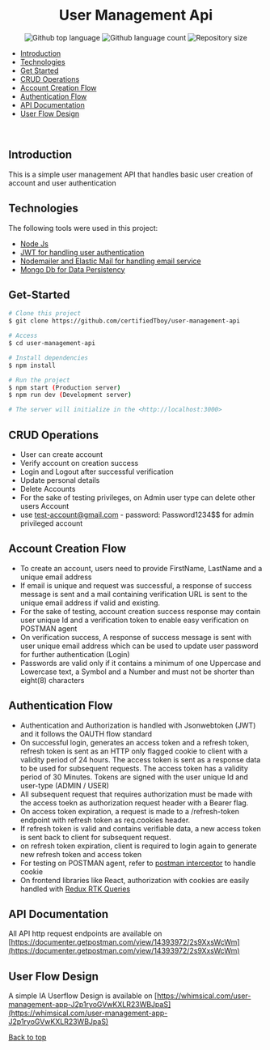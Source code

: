 <div align="center" id="top"> 
 
  &#xa0;

  <!-- <a href="https://usermanagementapi.netlify.app">Demo</a> -->
</div>

<h1 align="center">User Management Api</h1>

<p align="center">
  <img alt="Github top language" src="https://img.shields.io/github/languages/top/certifiedTboy/user-management-api?color=56BEB8">

  <img alt="Github language count" src="https://img.shields.io/github/languages/count/certifiedTboy/user-management-api?color=56BEB8">

  <img alt="Repository size" src="https://img.shields.io/github/repo-size/certifiedTboy/user-management-api?color=56BEB8">

</p>

- [Introduction](#Introduction)
- [Technologies](#Technologies)
- [Get Started](#Get-Started)
- [CRUD Operations](#Crud-Operations)
- [Account Creation Flow](#Account-Creation-Flow)
- [Authentication Flow](#Authentication-Handling)
- [API Documentation](#API-Documentation)
- [User Flow Design](#Userflow-Design)

<br>

## Introduction

This is a simple user management API that handles basic user creation of account and user authentication

## Technologies

The following tools were used in this project:

- [Node Js](#Node)
- [JWT for handling user authentication](#JWT)
- [Nodemailer and Elastic Mail for handling email service](#)
- [Mongo Db for Data Persistency](#)


## Get-Started

```bash
# Clone this project
$ git clone https://github.com/certifiedTboy/user-management-api

# Access
$ cd user-management-api

# Install dependencies
$ npm install

# Run the project 
$ npm start (Production server)
$ npm run dev (Development server)

# The server will initialize in the <http://localhost:3000>
```

## CRUD Operations
- User can create account
- Verify account on creation success
- Login and Logout after successful verification
- Update personal details
- Delete Accounts
- For the sake of testing privileges, on Admin user type can delete other users Account
- use test-account@gmail.com - password: Password1234$$ for admin privileged account


## Account Creation Flow
- To create an account, users need to provide FirstName, LastName and a unique email address 
- If email is unique and request was successful, a response of success message is sent and a mail containing verification URL is sent to the unique email address if valid and existing.
- For the sake of testing, account creation success response may contain user unique Id and a verification token to enable easy verification on POSTMAN agent
- On verification success, A response of success message is sent with user unique email address which can be used to update user password for further authentication (Login)
- Passwords are valid only if it contains a minimum of one Uppercase and Lowercase text, a Symbol and a Number and must not be shorter than eight(8) characters


## Authentication Flow
- Authentication and Authorization is handled with Jsonwebtoken (JWT) and it follows the OAUTH flow standard
- On successful login, generates an access token and a refresh token, refresh token is sent as an HTTP only flagged cookie to client with a validity period of 24 hours. The access token is sent as a response data to be used for subsequent requests. The access token has a validity period of 30 Minutes. Tokens are signed with the user unique Id and user-type (ADMIN / USER) 
- All subsequent request that requires authorization must be made with the access toekn as authorization request header with a Bearer flag.
- On access token expiration, a request is made to a /refresh-token endpoint with refresh token as req.cookies header. 
- If refresh token is valid and contains verifiable data, a new access token is sent back to client for subsequent request. 
- on refresh token expiration, client is required to login again to generate new refresh token and access token 
- For testing on POSTMAN agent, refer to [postman interceptor](https://learning.postman.com/docs/sending-requests/cookies/#:~:text=Postman%20can%20capture%20cookies%20for,with%20the%20Postman%20cookie%20jar.) to handle cookie
- On frontend libraries like React, authorization with cookies are easily handled with [Redux RTK Queries](https://redux-toolkit.js.org/tutorials/rtk-query)

## API Documentation
All API http request endpoints are available on [https://documenter.getpostman.com/view/14393972/2s9XxsWcWm](https://documenter.getpostman.com/view/14393972/2s9XxsWcWm) 

## User Flow Design

A simple IA Userflow Design is available on [https://whimsical.com/user-management-app-J2p1ryoGVwKXLR23WBJpaS](https://whimsical.com/user-management-app-J2p1ryoGVwKXLR23WBJpaS) 

<a href="#top">Back to top</a>
